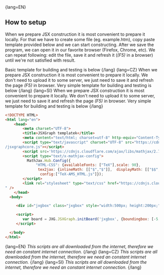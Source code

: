 

{lang=EN}
## How to setup
When we prepare JSX construction it is most convenient to prepare it locally. For that we have to create some file (eg. 
example.htm), copy paste template provided below and we can start constructing. After we save the program, we can open it in our
favorite browser (Firefox, Chrome, etc). 
We can repeat following: edit the file, save it and refresh it (_(F5)_ in a browser) until we're not satisfied with result.

Basic template for building and testing is below
{/lang}
{lang=CZ}
When we prepare JSX construction it is most convenient to prepare it locally. We don't need to upload it to some server, 
we just need to save it and refresh the page _(F5)_ in browser. 
Very simple template for building and testing is below
{/lang}
{lang=SI}
When we prepare JSX construction it is most convenient to prepare it locally. We don't need to upload it to some server, 
we just need to save it and refresh the page _(F5)_ in browser. 
Very simple template for building and testing is below
{/lang}
```HTML
<!DOCTYPE HTML>
<html lang="en">
    <head>
        <meta charset="UTF-8">
        <title>JSXGraph templatek</title>
        <meta content="text/html; charset=utf-8" http-equiv="Content-Type">
        <script type="text/javascript" charset="UTF-8" src="https://cdnjs.cloudflare.com/ajax/libs/jsxgraph/0.99.7
/jsxgraphcore.js"></script>
        <script src='https://cdnjs.cloudflare.com/ajax/libs/mathjax/2.7.5/MathJax.js' async></script>
        <script type="text/x-mathjax-config">
          MathJax.Hub.Config({
              "HTML-CSS": {availableFonts: ["TeX"],scale: 90},
               tex2jax: {inlineMath: [["$","$"]],  displayMath: [["$$","$$"]],  processEscapes: true},
                config:["TeX-AMS_HTML.js"]});
        </script>   
        <link rel="stylesheet" type="text/css" href="https://cdnjs.cloudflare.com/ajax/libs/jsxgraph/0.99.7/jsxgraph.css
" />
    </head>
  <body>

     <div id="jxgbox" class="jxgbox" style="width:500px; height:200px;"></div>

     <script>
        var board = JXG.JSXGraph.initBoard('jxgbox', {boundingbox: [-5, 2, 5, -2]});
     </script>

  </body>
</html>

```
{lang=EN}
_This scripts are all downloaded from the internet, therefore we need an constant internet connection._
{/lang}
{lang=CZ}
_This scripts are all downloaded from the internet, therefore we need an constant internet connection._
{/lang}
{lang=SI}
_This scripts are all downloaded from the internet, therefore we need an constant internet connection._
{/lang}
